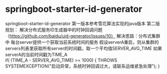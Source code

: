 # springboot-starter-id-generator
springboot-starter-id-generator
第一版本参考雪花算法实现的java版本
第二版规划：
      解决分布式服务ID生成器中的时钟回调问题（https://github.com/baidu/uid-generator/issues/10）
      解决思路：分布式集群中 每台server提供一个获取当前系统时间的服务
      假设serverA重启，则从集群的servers列表里获取所有server的时间戳，取一个平均值SERVER_AVG_TIME
      如果serverA的当前时间戳为TIME_A  
      if( (TIME_A -  SERVER_AVG_TIME) >= 1000) {
        THROWS SYSTEMEXCEPTION("启动异常，系统时钟回调过大，请联系运维紧急处理");
      }
      
